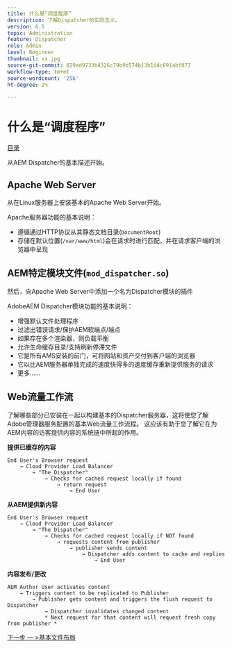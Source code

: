 ```yaml
---
title: 什么是“调度程序”
description: 了解Dispatcher的实际含义。
version: 6.5
topic: Administration
feature: Dispatcher
role: Admin
level: Beginner
thumbnail: xx.jpg
source-git-commit: 829ad9733b4326c79b9b574b13b1d4c691abf877
workflow-type: tm+mt
source-wordcount: '256'
ht-degree: 2%

---
```



# 什么是“调度程序”

[目录](./overview.md)

从AEM Dispatcher的基本描述开始。

## Apache Web Server

从在Linux服务器上安装基本的Apache Web Server开始。

Apache服务器功能的基本说明：

- 遵循通过HTTP协议从其静态文档目录(`DocumentRoot`)
- 存储在默认位置(`/var/www/html`)会在请求时进行匹配，并在请求客户端的浏览器中呈现




## AEM特定模块文件(`mod_dispatcher.so`)

然后，向Apache Web Server中添加一个名为Dispatcher模块的插件

AdobeAEM Dispatcher模块功能的基本说明：

- 增强默认文件处理程序
- 过滤出错误请求/保护AEM软端点/端点
- 如果存在多个渲染器，则负载平衡
- 允许生命缓存目录/支持刷新停滞文件
- 它是所有AMS安装的前门，可将网站和资产交付到客户端的浏览器
- 它以比AEM服务器单独完成的速度快得多的速度缓存重新提供服务的请求
- 更多……

## Web流量工作流

了解哪些部分已安装在一起以构建基本的Dispatcher服务器，这将使您了解Adobe管理器服务配置的基本Web流量工作流程。
这应该有助于您了解它在为AEM内容的访客提供内容的系统链中所起的作用。

<b>提供已缓存的内容</b>

```
End User's Browser request 
    → Cloud Provider Load Balancer 
        → "The Dispatcher" 
            → Checks for cached request locally if found 
                → return request 
                    → End User
```

<b>从AEM提供新内容</b>

```
End User's Browser request 
    → Cloud Provider Load Balancer 
        → "The Dispatcher" 
            → Checks for cached request locally if NOT found 
                → requests content from publisher 
                    → publisher sends content 
                        → Dispatcher adds content to cache and replies 
                            → End User
```

<b>内容发布/更改</b>

```
AEM Author User activates content 
    → Triggers content to be replicated to Publisher 
        → Publisher gets content and triggers the flush request to Dispatcher 
            → Dispatcher invalidates changed content 
            * Next request for that content will request fresh copy from publisher *
```

[下一步 — >基本文件布局](./basic-file-layout.md)